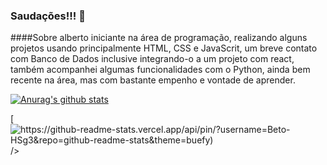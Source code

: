 ### Saudações!!! 👋

####Sobre alberto
iniciante na área de programação, realizando alguns projetos usando principalmente HTML, CSS e JavaScrit, um breve contato com Banco de Dados inclusive integrando-o a um projeto com react, também acompanhei algumas funcionalidades com o Python, ainda bem recente na área, mas com bastante empenho e vontade de aprender.

[![Anurag's github stats](https://github-readme-stats.vercel.app/api?username=Beto-HSg3)](https://github.com/anuraghazra/github-readme-stats)

[![https://github-readme-stats.vercel.app/api/pin/?username=Beto-HSg3&repo=github-readme-stats&theme=buefy)](https://github.com/aBeto-HSg3/github-readme-stats) />
